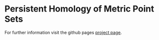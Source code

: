# Persistent Homology of Metric Point Sets
For further information visit the github pages [project page](https://jmaerte.github.io/Persistent-Homology-of-MPS/).
